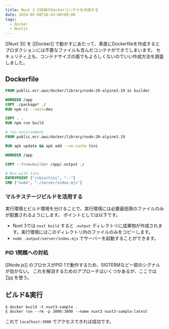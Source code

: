 ```yaml
---
title: Nuxt 3 SSR用のDockerコンテナを作成する
date: 2024-05-08T16:43:00+09:00
tags:
  - Docker
  - Nuxtjs
---
```


[[Nuxt 3]] を [[Docker]] で動かすにあたって、素直にDockerfileを作成するとプロダクションには不要なファイルも含んだコンテナができてしまいます。
セキュリティ上も、コンテナサイズの面でもよろしくないのでいい作成方法を調査しました。

## Dockerfile

```dockerfile
FROM public.ecr.aws/docker/library/node:20-alpine3.19 as builder

WORKDIR /app
COPY ./package* ./
RUN npm ci --omit=dev

COPY . .
RUN npm run build

# run environment
FROM public.ecr.aws/docker/library/node:20-alpine3.19

RUN apk update && apk add --no-cache tini

WORKDIR /app

COPY --from=builder /app/.output ./

# Run with tini
ENTRYPOINT ["/sbin/tini", "--"]
CMD ["node", "./server/index.mjs"]
```

### マルチステージビルドを活用する

実行環境とビルド環境を分けることで、実行環境には必要最低限のファイルのみが配置されるようにします。
ポイントとしては以下です。

- Nuxt 3では `nuxt build` すると `.output` ディレクトリに成果物が作成されます。実行環境にはこのディレクトリ内のファイルのみをコピーします。
- `node .output/server/index.mjs` でサーバーを起動することができます。

### PID 1問題への対処

[[Node.js]] のプロセスがPID 1で動作するため、SIGTERMなど一部のシグナルが効かない。
これを解消するためのアプローチはいくつかあるが、ここでは [Tini](https://github.com/krallin/tini) を使う。

## ビルド&実行

```shell
$ docker build -t nuxt3-sample .
$ docker run --rm -p 3000:3000 --name nuxt3 nuxt3-sample:latest
```

これで `localhost:3000` でアクセスできれば成功です。